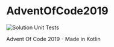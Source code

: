 # AdventOfCode2019

![Solution Unit Tests](https://github.com/Moussenger/AdventOfCode2019/actions/workflows/test.yml/badge.svg)

Advent Of Code 2019 - Made in Kotlin
